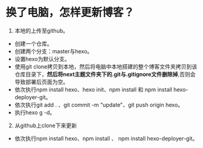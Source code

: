 # 换了电脑，怎样更新博客？
1. 本地的上传至github。
- 创建一个仓库。
- 创建两个分支：master与hexo。
- 设置hexo为默认分支。
- 使用git clone拷贝到本地，然后将电脑中本地搭建的整个博客文件夹拷贝到该仓库目录下，**然后将next主题文件夹下的.git与.gitignore文件删除掉**,否则会导致部署后页面为空。
- 依次执行npm install hexo、hexo init、npm install 和 npm install hexo-deployer-git。
- 依次执行git add . 、git commit -m "update"、git push origin hexo。
- 执行hexo g -d。
2. 从github上clone下来更新
- 依次执行npm install hexo、npm install 、 npm install hexo-deployer-git。
